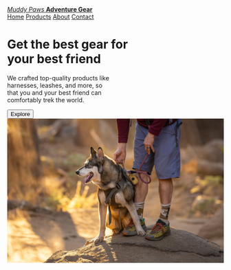 <!DOCTYPE html>
<html>
  <head>
    <meta charset="utf-8" />
    <title>Muddy Paws Adventure Gear</title>
	<link href="style.css" rel="stylesheet" type="text/css">
  </head>
  <body>
	<a class="logo" href="index.md"><i>Muddy Paws</i> <b>Adventure Gear</b></a>
	<div class="navbar">
		<a class="active home" href="index.md">Home</a>
		<a class="products" href="products.html">Products</a>
		<a class="about" href="about.html">About</a>
		<a class="contact" href="contact.html">Contact</a>
	</div>
	<div class=homeStatus></div>
    <h1 id="heroHeading">Get the best gear for<br>
	your <b>best friend</b></h1>
	<p id="heroDesc">We crafted top-quality products like<br> 
	harnesses, leashes, and more, so<br>
	that you and your best friend can<br>
	comfortably trek the world. 
	</p>
	<input type="button" href="products.html" id="explore" value="Explore" onclick="purchaseItem()"/>
	<img src="photos/herodog.jpg" id="heroImage" alt="In a rocky and dusty scene, a husky with sits on a rock grinning and looking into the distance as its owner, wearing hiking shoes and shorts, stands behind it gripping its harness.">
  </body>
</html>
